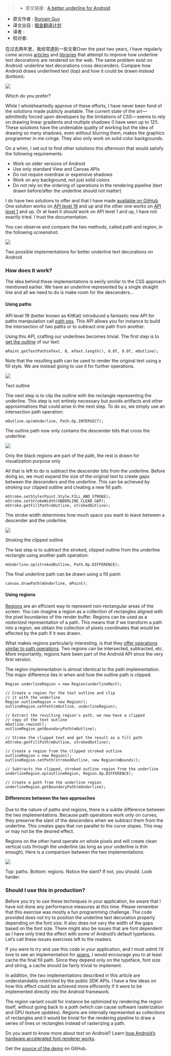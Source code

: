 >* 原文链接 : [A better underline for Android](https://medium.com/google-developers/a-better-underline-for-android-90ba3a2e4fb)
* 原文作者 : [Romain Guy](https://medium.com/@romainguy)
* 译文出自 : [掘金翻译计划](https://github.com/xitu/gold-miner)
* 译者 : 
* 校对者:



在过去两年里，我经常遇到一些文章Over the past two years, I have regularly come across [articles](https://medium.com/design/crafting-link-underlines-on-medium-7c03a9274f9) and [libraries](https://eager.io/blog/smarter-link-underlines/) that attempt to improve how underline text decorations are rendered on the web. The same problem exist on Android: underline text decorations cross descenders. Compare how Android draws underlined text (top) and how it could be drawn instead (bottom):

![](http://ww3.sinaimg.cn/large/a490147fgw1f5j2xgczirj20d506qmxg.jpg)

<figcaption class="imageCaption">Which do you prefer?</figcaption>

While I wholeheartedly approve of these efforts, I have never been fond of the solutions made publicly available. The current state of the art — admittedly forced upon developers by the limitations of CSS — seems to rely on drawing linear gradients and multiple shadows (I have seen up to 12!). These solutions have the undeniable quality of working but the idea of drawing so many shadows, even without blurring them, makes the graphics programmer in me cringe. They also only work on solid color backgrounds.

On a whim, I set out to find other solutions this afternoon that would satisfy the following requirements:

*   Work on older versions of Android
*   Use only standard View and Canvas APIs
*   Do not require overdraw or expensive shadows
*   Work on any background, not just solid colors
*   Do not rely on the ordering of operations in the rendering pipeline (text drawn before/after the underline should not matter)

I do have two solutions to offer and that I have made [available on GitHub](https://github.com/romainguy/elegant-underline). One solution works on [API level 19](https://www.android.com/versions/kit-kat-4-4/) and up and the other one works on [API level 1](http://arstechnica.com/gadgets/2014/06/building-android-a-40000-word-history-of-googles-mobile-os/6/) and up. Or at least it _should_ work on API level 1 and up, I have not exactly tried. I trust the documentation.

You can observe and compare the two methods, called _path_ and _region_, in the following screenshot:

![](http://ww3.sinaimg.cn/large/a490147fgw1f5j2y5a88nj20j10xz0vv.jpg)

<figcaption class="imageCaption">Two possible implementations for better underline text decorations on Android</figcaption>

### How does it work?

The idea behind these implementations is eerily similar to the CSS approach mentioned earlier. We have an underline represented by a single straight line and all we need to do is make room for the descenders…

#### Using paths

API level 19 (better known as KitKat) introduced a fantastic new API for paths manipulation call [path ops](https://developer.android.com/reference/android/graphics/Path.html#op%28android.graphics.Path,%20android.graphics.Path.Op%29). This API allows you for instance to build the intersection of two paths or to subtract one path from another.

Using this API, crafting our underlines becomes trivial. The first step is to [get the outline](https://developer.android.com/reference/android/graphics/Paint.html#getTextPath%28java.lang.String,%20int,%20int,%20float,%20float,%20android.graphics.Path%29) of our text:

    mPaint.getTextPath(mText, 0, mText.length(), 0.0f, 0.0f, mOutline);

Note that the resulting path can be used to render the original text using a fill style. We are instead going to use it for further operations.

![](http://ww1.sinaimg.cn/large/a490147fgw1f5j2z6baigj20m8057aaj.jpg)

<figcaption class="imageCaption">Text outline</figcaption>

The next step is to clip the outline with the rectangle representing the underline. This step is not entirely necessary but avoids artifacts and other approximations that could arise in the next step. To do so, we simply use an intersection path operation:

    mOutline.op(mUnderline, Path.Op.INTERSECT);

The outline path now only contains the descender bits that cross the underline:

![](http://ww1.sinaimg.cn/large/a490147fgw1f5j2zor2ptj20m804lwet.jpg)

<figcaption class="imageCaption">Only the black regions are part of the path, the rest is drawn for visualization purpose only</figcaption>

All that is left to do is subtract the descender bits from the underline. Before doing so, we must expand the size of the original text to create gaps between the descenders and the underline. This can be achieved by stroking our clipped outline and creating a new fill path:

    mStroke.setStyle(Paint.Style.FILL_AND_STROKE);        mStroke.setStrokeWidth(UNDERLINE_CLEAR_GAP);
    mStroke.getFillPath(mOutline, strokedOutline);

The stroke width determines how much space you want to leave between a descender and the underline.

![](http://ww2.sinaimg.cn/large/a490147fgw1f5j3076zuvj20m804gq3a.jpg)

<figcaption class="imageCaption">Stroking the clipped outline</figcaption>

The last step is to subtract the stroked, clipped outline from the underline rectangle using another path operation:

    mUnderline.op(strokedOutline, Path.Op.DIFFERENCE);

The final underline path can be drawn using a fill paint:

    canvas.drawPath(mUnderline, mPaint);

#### Using regions

[Regions](https://developer.android.com/reference/android/graphics/Region.html) are an efficient way to represent non-rectangular areas of the screen. You can imagine a region as a collection of rectangles aligned with the pixel boundaries of the render buffer. Regions can be used as a _rasterized_ representation of a path. This means that if we transform a path into a region, we obtain the collection of pixels coordinates that would be affected by the path if it was drawn.

What makes regions particularly interesting, is that they [offer operations similar to path operations](https://developer.android.com/reference/android/graphics/Region.html#op%28android.graphics.Region,%20android.graphics.Region.Op%29). Two regions can be intersected, subtracted, etc. More importantly, regions have been part of the Android API since the very first version.

The region implementation is almost identical to the path implementation. The major difference lies in when and how the outline path is clipped.

    Region underlineRegion = new Region(underlineRect);

    // Create a region for the text outline and clip
    // it with the underline
    Region outlineRegion = new Region();
    outlineRegion.setPath(mOutline, underlineRegion);

    // Extract the resulting region's path, we now have a clipped
    // copy of the text outline
    mOutline.rewind();
    outlineRegion.getBoundaryPath(mOutline);

    // Stroke the clipped text and get the result as a fill path
    mStroke.getFillPath(mOutline, strokedOutline);

    // Create a region from the clipped stroked outline
    outlineRegion = new Region();
    outlineRegion.setPath(strokedOutline, new Region(mBounds));

    // Subtracts the clipped, stroked outline region from the underline
    underlineRegion.op(outlineRegion, Region.Op.DIFFERENCE);

    // Create a path from the underline region
    underlineRegion.getBoundaryPath(mUnderline);

#### Differences between the two approaches

Due to the nature of paths and regions, there is a subtle difference between the two implementations. Because path operations work only on curves, they preserve the slant of the descenders when we subtract them from the underline. This creates gaps that run parallel to the curve slopes. This may or may not be the desired effect.

Regions on the other hand operate on whole pixels and will create clean vertical cuts through the underline (as long as your underline is thin enough). Here is a comparison between the two implementations:

![](http://ww4.sinaimg.cn/large/a490147fgw1f5j315r9vej20670bm0sx.jpg)

<figcaption class="imageCaption">Top: paths. Bottom: regions. Notice the slant? If not, you should. Look harder.</figcaption>

### Should I use this in production?

Before you try to use these techniques in your application, be aware that I have not done any performance measures at this time. Please remember that this exercise was mostly a fun programming challenge. The code provided does not try to position the underline text decoration properly depending on the font size. It also does not vary the width of the gaps based on the font size. There might also be issues that are font dependent as I have only tried the effect with some of Android’s default typefaces. Let’s call these issues exercises left to the readers.

If you were to try and use this code in your application, and I must admit I’d love to see an implementation for [spans](http://flavienlaurent.com/blog/2014/01/31/spans/), I would encourage you to at least cache the final fill path. Since they depend only on the typeface, font size and string, a cache should be fairly trivial to implement.

In addition, the two implementations described in this article are understandably restricted by the public SDK APIs. I have a few ideas on how this effect could be achieved more efficiently if it were to be implemented directly into the Android framework.

The _region_ variant could for instance be optimized by rendering the region itself, without going back to a _path_ (which can cause software rasterization and GPU texture updates). Regions are internally represented as collections of rectangles and it would be trivial for the rendering pipeline to draw a series of lines or rectangles instead of rasterizing a path.

Do you want to know more about text on Android? Learn [how Android’s hardware accelerated font renderer works](https://medium.com/@romainguy/androids-font-renderer-c368bbde87d9#.493idqqrm).

Get the [source of the demo](https://github.com/romainguy/elegant-underline) on GitHub.
